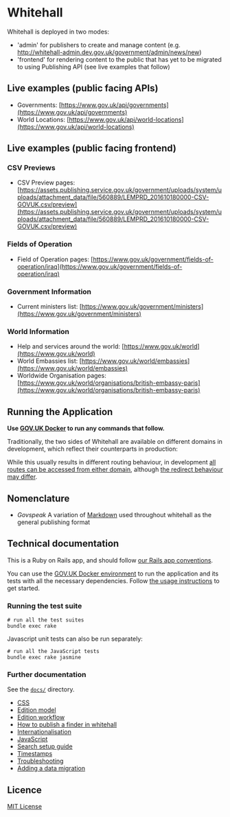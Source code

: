 # Whitehall

Whitehall is deployed in two modes:

- 'admin' for publishers to create and manage content (e.g. <http://whitehall-admin.dev.gov.uk/government/admin/news/new>)
- 'frontend' for rendering content to the public that has yet to be migrated to using Publishing API (see live examples that follow)

## Live examples (public facing APIs)

- Governments: [https://www.gov.uk/api/governments](https://www.gov.uk/api/governments)
- World Locations: [https://www.gov.uk/api/world-locations](https://www.gov.uk/api/world-locations)

## Live examples (public facing frontend)

### CSV Previews

- CSV Preview pages: [https://assets.publishing.service.gov.uk/government/uploads/system/uploads/attachment_data/file/560889/LEMPRD_201610180000-CSV-GOVUK.csv/preview](https://assets.publishing.service.gov.uk/government/uploads/system/uploads/attachment_data/file/560889/LEMPRD_201610180000-CSV-GOVUK.csv/preview)

### Fields of Operation

- Field of Operation pages: [https://www.gov.uk/government/fields-of-operation/iraq](https://www.gov.uk/government/fields-of-operation/iraq)

### Government Information

- Current ministers list: [https://www.gov.uk/government/ministers](https://www.gov.uk/government/ministers)

### World Information

- Help and services around the world: [https://www.gov.uk/world](https://www.gov.uk/world)
- World Embassies list: [https://www.gov.uk/world/embassies](https://www.gov.uk/world/embassies)
- Worldwide Organisation pages: [https://www.gov.uk/world/organisations/british-embassy-paris](https://www.gov.uk/world/organisations/british-embassy-paris)

## Running the Application

**Use [GOV.UK Docker](https://github.com/alphagov/govuk-docker) to run any commands that follow.**

Traditionally, the two sides of Whitehall are available on different domains in development, which reflect their counterparts in production:

While this usually results in different routing behaviour, in development [all routes can be accessed from either domain](https://github.com/alphagov/whitehall/blob/main/config/routes.rb#L3-L5), although [the redirect behaviour may differ](https://github.com/alphagov/whitehall/blob/main/config/routes.rb#L25-L28).

## Nomenclature

- *Govspeak* A variation of [Markdown](https://daringfireball.net/projects/markdown) used throughout whitehall as the general publishing format

## Technical documentation

This is a Ruby on Rails app, and should follow [our Rails app conventions](https://docs.publishing.service.gov.uk/manual/conventions-for-rails-applications.html).

You can use the [GOV.UK Docker environment](https://github.com/alphagov/govuk-docker) to run the application and its tests with all the necessary dependencies. Follow [the usage instructions](https://github.com/alphagov/govuk-docker#usage) to get started.

### Running the test suite

```
# run all the test suites
bundle exec rake
```

Javascript unit tests can also be run separately:

```
# run all the JavaScript tests
bundle exec rake jasmine
```

### Further documentation

See the [`docs/`](docs/) directory.

- [CSS](docs/css.md)
- [Edition model](docs/edition_model.md)
- [Edition workflow](docs/edition_workflow.md)
- [How to publish a finder in whitehall](docs/finders.md)
- [Internationalisation](docs/internationalisation_guide.md)
- [JavaScript](docs/javascript.md)
- [Search setup guide](docs/search_setup_guide.md)
- [Timestamps](docs/timestamps.md)
- [Troubleshooting](docs/troubleshooting.md)
- [Adding a data migration](db/data_migration/README.md)

## Licence

[MIT License](LICENCE)
